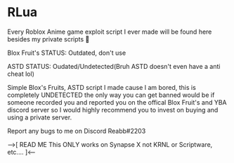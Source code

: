 # RLua

Every Roblox Anime game exploit script I ever made will be found here besides my private scripts 👀

Blox Fruit's STATUS: Outdated, don't use

ASTD STATUS: Oudated/Undetected(Bruh ASTD doesn't even have a anti cheat lol)

Simple Blox's Fruits, ASTD script I made cause I am bored, this is completely UNDETECTED the only way you can get banned would be if someone recorded you and reported you on the offical Blox Fruit's and YBA discord server so I would highly recommend you to invest on buying and using a private server.

Report any bugs to me on Discord Reabb#2203

-->[
READ ME
This ONLY works on Synapse X not KRNL or Scriptware, etc....
]<--

